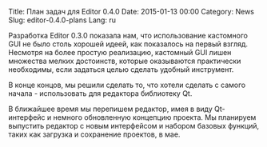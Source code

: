 Title: План задач для Editor 0.4.0
Date: 2015-01-13 00:00
Category: News
Slug: editor-0.4.0-plans
Lang: ru

Разработка Editor 0.3.0 показала нам, что использование кастомного GUI не было столь хорошей идеей, как показалось на первый взгляд. Несмотря на более простую реализацию, кастомный GUI лишен множества мелких достоинств, которые оказываются практически необходимы, если задаться целью сделать удобный инструмент.

В конце концов, мы решили сделать то, что хотели сделать с самого начала - использовать для редактора библиотеку Qt.

В ближайшее время мы перепишем редактор, имея в виду Qt-интерфейс и немного обновленную концепцию проекта. Мы планируем выпустить редактор с новым интерфейсом и набором базовых функций, таких как загрузка и сохранение проектов, в мае.
